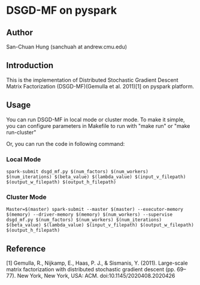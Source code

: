 # DSGD-MF on pyspark

## Author 
San-Chuan Hung (sanchuah at andrew.cmu.edu)

## Introduction
This is the implementation of Distributed Stochastic Gradient Descent Matrix Factorization (DSGD-MF)(Gemulla et al. 2011)[1] on pyspark platform. 

## Usage

You can run DSGD-MF in local mode or cluster mode. To make it simple, you can configure parameters in Makefile to run with "make run" or "make run-cluster"

Or, you can run the code in following command:

### Local Mode

	spark-submit dsgd_mf.py $(num_factors) $(num_workers) $(num_iterations) $(beta_value) $(lambda_value) $(input_v_filepath) $(output_w_filepath) $(output_h_filepath)

### Cluster Mode

	Master=$(master) spark-submit --master $(master) --executor-memory $(memory) --driver-memory $(memory) $(num_workers) --supervise dsgd_mf.py $(num_factors) $(num_workers) $(num_iterations) $(beta_value) $(lambda_value) $(input_v_filepath) $(output_w_filepath) $(output_h_filepath)

## Reference

[1] Gemulla, R., Nijkamp, E., Haas, P. J., & Sismanis, Y. (2011). Large-scale matrix factorization with distributed stochastic gradient descent (pp. 69–77). New York, New York, USA: ACM. doi:10.1145/2020408.2020426